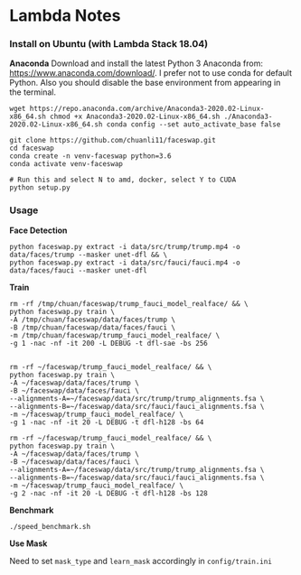 # Lambda Notes

### Install on Ubuntu (with Lambda Stack 18.04)

__Anaconda__
Download and install the latest Python 3 Anaconda from: https://www.anaconda.com/download/. I prefer not to use conda for default Python. Also you should disable the base environment from appearing in the terminal.


``
wget https://repo.anaconda.com/archive/Anaconda3-2020.02-Linux-x86_64.sh
chmod +x Anaconda3-2020.02-Linux-x86_64.sh
./Anaconda3-2020.02-Linux-x86_64.sh
conda config --set auto_activate_base false
``


```
git clone https://github.com/chuanli11/faceswap.git
cd faceswap
conda create -n venv-faceswap python=3.6
conda activate venv-faceswap

# Run this and select N to amd, docker, select Y to CUDA
python setup.py

```


### Usage

__Face Detection__

```
python faceswap.py extract -i data/src/trump/trump.mp4 -o data/faces/trump --masker unet-dfl && \
python faceswap.py extract -i data/src/fauci/fauci.mp4 -o data/faces/fauci --masker unet-dfl
```

__Train__

```
rm -rf /tmp/chuan/faceswap/trump_fauci_model_realface/ && \
python faceswap.py train \
-A /tmp/chuan/faceswap/data/faces/trump \
-B /tmp/chuan/faceswap/data/faces/fauci \
-m /tmp/chuan/faceswap/trump_fauci_model_realface/ \
-g 1 -nac -nf -it 200 -L DEBUG -t dfl-sae -bs 256


rm -rf ~/faceswap/trump_fauci_model_realface/ && \
python faceswap.py train \
-A ~/faceswap/data/faces/trump \
-B ~/faceswap/data/faces/fauci \
--alignments-A=~/faceswap/data/src/trump/trump_alignments.fsa \
--alignments-B=~/faceswap/data/src/fauci/fauci_alignments.fsa \
-m ~/faceswap/trump_fauci_model_realface/ \
-g 1 -nac -nf -it 20 -L DEBUG -t dfl-h128 -bs 64

rm -rf ~/faceswap/trump_fauci_model_realface/ && \
python faceswap.py train \
-A ~/faceswap/data/faces/trump \
-B ~/faceswap/data/faces/fauci \
--alignments-A=~/faceswap/data/src/trump/trump_alignments.fsa \
--alignments-B=~/faceswap/data/src/fauci/fauci_alignments.fsa \
-m ~/faceswap/trump_fauci_model_realface/ \
-g 2 -nac -nf -it 20 -L DEBUG -t dfl-h128 -bs 128
```


__Benchmark__

```
./speed_benchmark.sh
```

__Use Mask__

Need to set `mask_type` and `learn_mask` accordingly in `config/train.ini`
